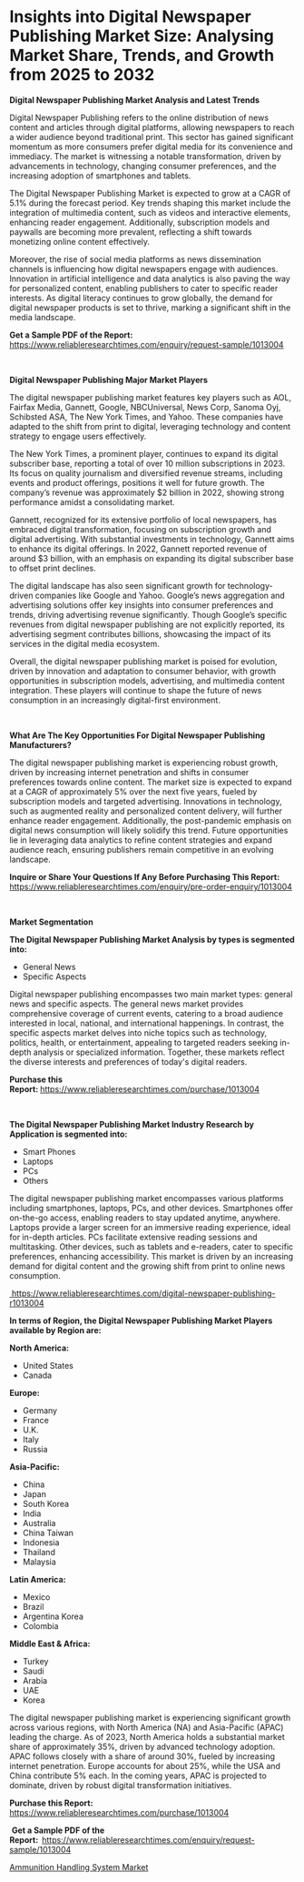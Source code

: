 <p><h1>Insights into Digital Newspaper Publishing Market Size: Analysing Market Share, Trends, and Growth from 2025 to 2032</h1></p><p><strong>Digital Newspaper Publishing Market Analysis and Latest Trends</strong></p>
<p><p>Digital Newspaper Publishing refers to the online distribution of news content and articles through digital platforms, allowing newspapers to reach a wider audience beyond traditional print. This sector has gained significant momentum as more consumers prefer digital media for its convenience and immediacy. The market is witnessing a notable transformation, driven by advancements in technology, changing consumer preferences, and the increasing adoption of smartphones and tablets.</p><p>The Digital Newspaper Publishing Market is expected to grow at a CAGR of 5.1% during the forecast period. Key trends shaping this market include the integration of multimedia content, such as videos and interactive elements, enhancing reader engagement. Additionally, subscription models and paywalls are becoming more prevalent, reflecting a shift towards monetizing online content effectively. </p><p>Moreover, the rise of social media platforms as news dissemination channels is influencing how digital newspapers engage with audiences. Innovation in artificial intelligence and data analytics is also paving the way for personalized content, enabling publishers to cater to specific reader interests. As digital literacy continues to grow globally, the demand for digital newspaper products is set to thrive, marking a significant shift in the media landscape.</p></p>
<p><strong>Get a Sample PDF of the Report:&nbsp;</strong> <a href="https://www.reliableresearchtimes.com/enquiry/request-sample/1013004?utm_campaign=3184&utm_medium=2&utm_source=Github&utm_content=ia&utm_term=06032025&utm_id=digital-newspaper-publishing">https://www.reliableresearchtimes.com/enquiry/request-sample/1013004</a></p>
<p>&nbsp;</p>
<p><strong>Digital Newspaper Publishing Major Market Players</strong></p>
<p><p>The digital newspaper publishing market features key players such as AOL, Fairfax Media, Gannett, Google, NBCUniversal, News Corp, Sanoma Oyj, Schibsted ASA, The New York Times, and Yahoo. These companies have adapted to the shift from print to digital, leveraging technology and content strategy to engage users effectively.</p><p>The New York Times, a prominent player, continues to expand its digital subscriber base, reporting a total of over 10 million subscriptions in 2023. Its focus on quality journalism and diversified revenue streams, including events and product offerings, positions it well for future growth. The company’s revenue was approximately $2 billion in 2022, showing strong performance amidst a consolidating market.</p><p>Gannett, recognized for its extensive portfolio of local newspapers, has embraced digital transformation, focusing on subscription growth and digital advertising. With substantial investments in technology, Gannett aims to enhance its digital offerings. In 2022, Gannett reported revenue of around $3 billion, with an emphasis on expanding its digital subscriber base to offset print declines.</p><p>The digital landscape has also seen significant growth for technology-driven companies like Google and Yahoo. Google’s news aggregation and advertising solutions offer key insights into consumer preferences and trends, driving advertising revenue significantly. Though Google’s specific revenues from digital newspaper publishing are not explicitly reported, its advertising segment contributes billions, showcasing the impact of its services in the digital media ecosystem.</p><p>Overall, the digital newspaper publishing market is poised for evolution, driven by innovation and adaptation to consumer behavior, with growth opportunities in subscription models, advertising, and multimedia content integration. These players will continue to shape the future of news consumption in an increasingly digital-first environment.</p></p>
<p>&nbsp;</p>
<p><strong>What Are The Key Opportunities For Digital Newspaper Publishing Manufacturers?</strong></p>
<p><p>The digital newspaper publishing market is experiencing robust growth, driven by increasing internet penetration and shifts in consumer preferences towards online content. The market size is expected to expand at a CAGR of approximately 5% over the next five years, fueled by subscription models and targeted advertising. Innovations in technology, such as augmented reality and personalized content delivery, will further enhance reader engagement. Additionally, the post-pandemic emphasis on digital news consumption will likely solidify this trend. Future opportunities lie in leveraging data analytics to refine content strategies and expand audience reach, ensuring publishers remain competitive in an evolving landscape.</p></p>
<p><strong>Inquire or Share Your Questions If Any Before Purchasing This Report:</strong> <a href="https://www.reliableresearchtimes.com/enquiry/pre-order-enquiry/1013004?utm_campaign=3184&utm_medium=2&utm_source=Github&utm_content=ia&utm_term=06032025&utm_id=digital-newspaper-publishing">https://www.reliableresearchtimes.com/enquiry/pre-order-enquiry/1013004</a></p>
<p>&nbsp;</p>
<p><strong>Market Segmentation</strong></p>
<p><strong>The Digital Newspaper Publishing Market Analysis by types is segmented into:</strong></p>
<p><ul><li>General News</li><li>Specific Aspects</li></ul></p>
<p><p>Digital newspaper publishing encompasses two main market types: general news and specific aspects. The general news market provides comprehensive coverage of current events, catering to a broad audience interested in local, national, and international happenings. In contrast, the specific aspects market delves into niche topics such as technology, politics, health, or entertainment, appealing to targeted readers seeking in-depth analysis or specialized information. Together, these markets reflect the diverse interests and preferences of today's digital readers.</p></p>
<p><strong>Purchase this Report:&nbsp;</strong><a href="https://www.reliableresearchtimes.com/purchase/1013004?utm_campaign=3184&utm_medium=2&utm_source=Github&utm_content=ia&utm_term=06032025&utm_id=digital-newspaper-publishing">https://www.reliableresearchtimes.com/purchase/1013004</a></p>
<p>&nbsp;</p>
<p><strong>The Digital Newspaper Publishing Market Industry Research by Application is segmented into:</strong></p>
<p><ul><li>Smart Phones</li><li>Laptops</li><li>PCs</li><li>Others</li></ul></p>
<p><p>The digital newspaper publishing market encompasses various platforms including smartphones, laptops, PCs, and other devices. Smartphones offer on-the-go access, enabling readers to stay updated anytime, anywhere. Laptops provide a larger screen for an immersive reading experience, ideal for in-depth articles. PCs facilitate extensive reading sessions and multitasking. Other devices, such as tablets and e-readers, cater to specific preferences, enhancing accessibility. This market is driven by an increasing demand for digital content and the growing shift from print to online news consumption.</p></p>
<p><a href="https://www.reliableresearchtimes.com/digital-newspaper-publishing-r1013004?utm_campaign=3184&utm_medium=2&utm_source=Github&utm_content=ia&utm_term=06032025&utm_id=digital-newspaper-publishing">&nbsp;https://www.reliableresearchtimes.com/digital-newspaper-publishing-r1013004</a></p>
<p><strong>In terms of Region, the Digital Newspaper Publishing Market Players available by Region are:</strong></p>
<p>
    <p> <strong> North America: </strong>
        <ul>
            <li>United States</li>
            <li>Canada</li>
        </ul>
        </p> 
    <p> <strong> Europe: </strong>
        <ul>
            <li>Germany</li>
            <li>France</li>
            <li>U.K.</li>
            <li>Italy</li>
            <li>Russia</li>
        </ul>
        </p> 
    <p> <strong> Asia-Pacific: </strong>
        <ul>
            <li>China</li>
            <li>Japan</li>
            <li>South Korea</li>
            <li>India</li>
            <li>Australia</li>
            <li>China Taiwan</li>
            <li>Indonesia</li>
            <li>Thailand</li>
            <li>Malaysia</li>
        </ul>
        </p> 
    <p> <strong> Latin America: </strong>
        <ul>
            <li>Mexico</li>
            <li>Brazil</li>
            <li>Argentina Korea</li>
            <li>Colombia</li>
        </ul>
        </p> 
    <p> <strong> Middle East & Africa: </strong>
        <ul>
            <li>Turkey</li>
            <li>Saudi</li>
            <li>Arabia</li>
            <li>UAE</li>
            <li>Korea</li>
        </ul>
    </p>
    </p>
<p><p>The digital newspaper publishing market is experiencing significant growth across various regions, with North America (NA) and Asia-Pacific (APAC) leading the charge. As of 2023, North America holds a substantial market share of approximately 35%, driven by advanced technology adoption. APAC follows closely with a share of around 30%, fueled by increasing internet penetration. Europe accounts for about 25%, while the USA and China contribute 5% each. In the coming years, APAC is projected to dominate, driven by robust digital transformation initiatives.</p></p>
<p><strong>Purchase this Report: </strong><a href="https://www.reliableresearchtimes.com/purchase/1013004?utm_campaign=3184&utm_medium=2&utm_source=Github&utm_content=ia&utm_term=06032025&utm_id=digital-newspaper-publishing">https://www.reliableresearchtimes.com/purchase/1013004</a></p>
<p>&nbsp;<strong>Get a Sample PDF of the Report:&nbsp;&nbsp;</strong><a href="https://www.reliableresearchtimes.com/enquiry/request-sample/1013004?utm_campaign=3184&utm_medium=2&utm_source=Github&utm_content=ia&utm_term=06032025&utm_id=digital-newspaper-publishing">https://www.reliableresearchtimes.com/enquiry/request-sample/1013004</a></p>
<p><strong></strong></p>
<p><p><a href="https://github.com/biyajausenik/Market-Research-Report-List-1/blob/main/ammunition-handling-system-market.md?utm_campaign=3184&utm_medium=2&utm_source=Github&utm_content=ia&utm_term=06032025&utm_id=digital-newspaper-publishing">Ammunition Handling System Market</a></p></p>